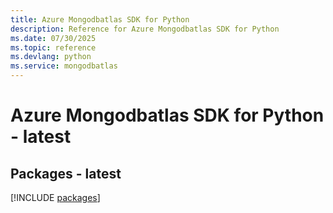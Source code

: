 ```yaml
---
title: Azure Mongodbatlas SDK for Python
description: Reference for Azure Mongodbatlas SDK for Python
ms.date: 07/30/2025
ms.topic: reference
ms.devlang: python
ms.service: mongodbatlas
---
```

# Azure Mongodbatlas SDK for Python - latest
## Packages - latest
[!INCLUDE [packages](mongodbatlas-index.md)]